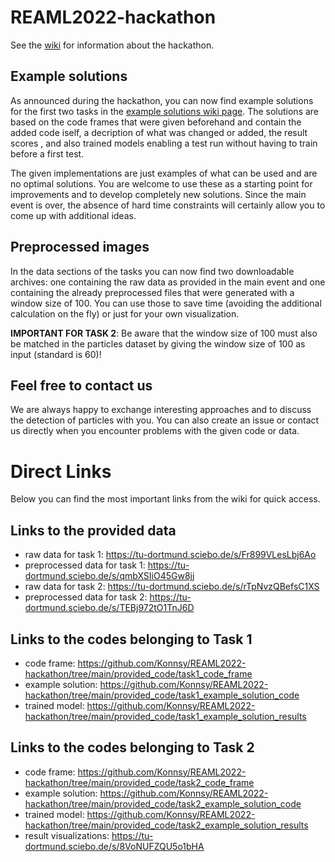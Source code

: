 # REAML2022-hackathon

See the [wiki](https://github.com/Konnsy/REAML2022-hackathon/wiki) for information about the hackathon. 


## Example solutions

As announced during the hackathon, you can now find example solutions for the first two tasks in the [example solutions wiki page](https://github.com/Konnsy/REAML2022-hackathon/wiki/Example-Solutions).
The solutions are based on the code frames that were given beforehand and contain the added code iself, a decription of what was changed or added, the result scores , and also trained models enabling a test run without having to train before a first test.

The given implementations are just examples of what can be used and are no optimal solutions. You are welcome to use these as a starting point for improvements and to develop completely new solutions.
Since the main event is over, the absence of hard time constraints will certainly allow you to come up with additional ideas.

## Preprocessed images
In the data sections of the tasks you can now find two downloadable archives: one containing the raw data as provided in the main event and one containing the already preprocessed files that were generated with a window size of 100. You can use those to save time (avoiding the additional calculation on the fly) or just for your own visualization.

**IMPORTANT FOR TASK 2**: Be aware that the window size of 100 must also be matched in the particles dataset by giving the window size of 100 as input (standard is 60)!


## Feel free to contact us
We are always happy to exchange interesting approaches and to discuss the detection of particles with you. You can also create an issue or contact us directly when you encounter problems with the given code or data.

# Direct Links
Below you can find the most important links from the wiki for quick access.

## Links to the provided data
* raw data for task 1: https://tu-dortmund.sciebo.de/s/Fr899VLesLbj6Ao
* preprocessed data for task 1: https://tu-dortmund.sciebo.de/s/qmbXSIiO45Gw8jj
* raw data for task 2: https://tu-dortmund.sciebo.de/s/rTpNvzQBefsC1XS
* preprocessed data for task 2: https://tu-dortmund.sciebo.de/s/TEBj972tO1TnJ6D

## Links to the codes belonging to Task 1
* code frame: https://github.com/Konnsy/REAML2022-hackathon/tree/main/provided_code/task1_code_frame
* example solution: https://github.com/Konnsy/REAML2022-hackathon/tree/main/provided_code/task1_example_solution_code
* trained model: https://github.com/Konnsy/REAML2022-hackathon/tree/main/provided_code/task1_example_solution_results

## Links to the codes belonging to Task 2
* code frame: https://github.com/Konnsy/REAML2022-hackathon/tree/main/provided_code/task2_code_frame
* example solution: https://github.com/Konnsy/REAML2022-hackathon/tree/main/provided_code/task2_example_solution_code
* trained model: https://github.com/Konnsy/REAML2022-hackathon/tree/main/provided_code/task2_example_solution_results
* result visualizations: https://tu-dortmund.sciebo.de/s/8VoNUFZQU5o1bHA

